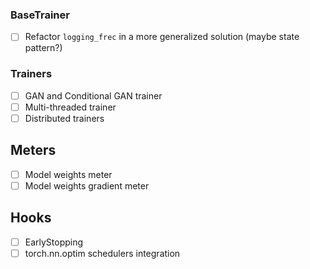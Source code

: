 ### BaseTrainer ###

- [ ] Refactor `logging_frec` in a more generalized solution (maybe state pattern?)

### Trainers ###

- [ ] GAN and Conditional GAN trainer
- [ ] Multi-threaded trainer
- [ ] Distributed trainers

## Meters ##

- [ ] Model weights meter
- [ ] Model weights gradient meter

## Hooks ##

- [ ] EarlyStopping
- [ ] torch.nn.optim schedulers integration
